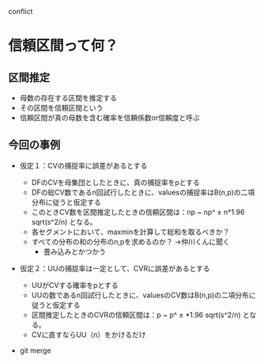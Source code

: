 conflict

# 信頼区間って何？
## 区間推定
- 母数の存在する区間を推定する
- その区間を信頼区間という
- 信頼区間が真の母数を含む確率を信頼係数or信頼度と呼ぶ

## 今回の事例
- 仮定１：CVの捕捉率に誤差があるとする
	- DFのCVを母集団としたときに、真の捕捉率をpとする
	- DFの総CV数であるn回試行したときに、valuesの捕捉率はB(n,p)の二項分布に従うと仮定する
	- このときCV数を区間推定したときの信頼区間は：np ~ np^ ± n*1.96 sqrt(s^2/n) となる。
	- 各セグメントにおいて、maxminを計算して総和を取るべきか？
	- すべての分布の和の分布のn,pを求めるのか？ →仲川くんに聞く
		- 畳み込みとかつかう

- 仮定２：UUの捕捉率は一定として、CVRに誤差があるとする
	- UUがCVする確率をpとする
	- UUの数であるn回試行したときに、valuesのCV数はB(n,p)の二項分布に従うと仮定する
	- 区間推定したときのCVRの信頼区間は：p ~ p^ ± *1.96 sqrt(s^2/n) となる。
	- CVに直すならUU（n）をかけるだけ

- git merge

